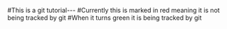 #This is a git tutorial---
#Currently this is marked in red meaning it is not being tracked by git
#When it turns green it is being tracked by git